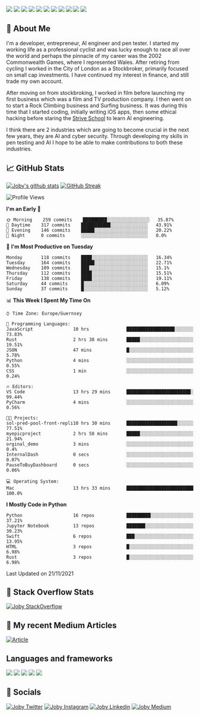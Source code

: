 ![](https://img.shields.io/badge/iOS-000000?style=for-the-badge&logo=ios&logoColor=white)
![](https://img.shields.io/badge/Python-3776AB?style=for-the-badge&logo=python&logoColor=white)
![](https://img.shields.io/badge/Swift-FA7343?style=for-the-badge&logo=swift&logoColor=white)
![](https://img.shields.io/badge/Bootstrap-563D7C?style=for-the-badge&logo=bootstrap&logoColor=white)
![](https://img.shields.io/badge/MongoDB-4EA94B?style=for-the-badge&logo=mongodb&logoColor=white)
![](https://img.shields.io/badge/Heroku-430098?style=for-the-badge&logo=heroku&logoColor=white)
[![](https://img.shields.io/badge/Stack_Overflow-FE7A16?style=for-the-badge&logo=stack-overflow&logoColor=white)](https://stackoverflow.com/users/7301801/joby)
[![](https://img.shields.io/badge/LinkedIn-0077B5?style=for-the-badge&logo=linkedin&logoColor=white)](https://www.linkedin.com/in/jobyi/)
[![](https://img.shields.io/badge/Twitter-1DA1F2?style=for-the-badge&logo=twitter&logoColor=white)](https://twitter.com/Jobyid)
[![](https://img.shields.io/badge/Instagram-E4405F?style=for-the-badge&logo=instagram&logoColor=white)](https://www.instagram.com/jobyid/)
[![](https://img.shields.io/badge/Medium-12100E?style=for-the-badge&logo=medium&logoColor=white)](https://jobyid.medium.com)

## &#x1f; About Me

I'm a developer, entrepreneur, AI engineer and pen tester.
I started my working life as a professional cyclist and was lucky enough to race all over the world and perhaps the pinnacle of my career was the 2002 Commonwealth Games, where I represented Wales.
After retiring from cycling I worked in the City of London as a Stockbroker, primarily focused on small cap investments. I have continued my interest in finance, and still trade my own account.

After moving on from stockbroking, I worked in film before launching my first business which was a film and TV production company. I then went on to start a Rock Climbing business and Surfing business. It was during this time that I started coding, initially writing iOS apps, then some ethical hacking before staring the [Strive School](https://strive.school) to learn AI engineering. 

I think there are 2 industries which are going to become crucial in the next few years, they are AI and cyber security. Through developing my skills in pen testing and AI I hope to be able to make contributions to both these industries. 

## &#x1f4c8; GitHub Stats

[![Joby's github stats](https://github-readme-stats.vercel.app/api?username=jobyid&count_private=true&show_icons=true&theme=radical)](https://github.com/anuraghazra/github-readme-stats) [![GitHub Streak](https://github-readme-streak-stats.herokuapp.com/?user=jobyid&theme=dark)](https://github.com/DenverCoder1/github-readme-streak-stats)

<!--START_SECTION:waka-->
![Profile Views](http://img.shields.io/badge/Profile%20Views-0-blue)

**I'm an Early 🐤** 

```text
🌞 Morning    259 commits    █████████░░░░░░░░░░░░░░░░   35.87% 
🌆 Daytime    317 commits    ███████████░░░░░░░░░░░░░░   43.91% 
🌃 Evening    146 commits    █████░░░░░░░░░░░░░░░░░░░░   20.22% 
🌙 Night      0 commits      ░░░░░░░░░░░░░░░░░░░░░░░░░   0.0%

```
📅 **I'm Most Productive on Tuesday** 

```text
Monday       118 commits    ████░░░░░░░░░░░░░░░░░░░░░   16.34% 
Tuesday      164 commits    █████░░░░░░░░░░░░░░░░░░░░   22.71% 
Wednesday    109 commits    ███░░░░░░░░░░░░░░░░░░░░░░   15.1% 
Thursday     112 commits    ████░░░░░░░░░░░░░░░░░░░░░   15.51% 
Friday       138 commits    ████░░░░░░░░░░░░░░░░░░░░░   19.11% 
Saturday     44 commits     █░░░░░░░░░░░░░░░░░░░░░░░░   6.09% 
Sunday       37 commits     █░░░░░░░░░░░░░░░░░░░░░░░░   5.12%

```


📊 **This Week I Spent My Time On** 

```text
⌚︎ Time Zone: Europe/Guernsey

💬 Programming Languages: 
JavaScript               10 hrs              ██████████████████░░░░░░░   73.83% 
Rust                     2 hrs 38 mins       █████░░░░░░░░░░░░░░░░░░░░   19.51% 
JSON                     47 mins             █░░░░░░░░░░░░░░░░░░░░░░░░   5.78% 
Python                   4 mins              ░░░░░░░░░░░░░░░░░░░░░░░░░   0.55% 
CSS                      1 min               ░░░░░░░░░░░░░░░░░░░░░░░░░   0.24%

🔥 Editors: 
VS Code                  13 hrs 29 mins      ████████████████████████░   99.44% 
PyCharm                  4 mins              ░░░░░░░░░░░░░░░░░░░░░░░░░   0.56%

🐱‍💻 Projects: 
sol-pred-pool-front-repli10 hrs 30 mins      ███████████████████░░░░░░   77.51% 
myepicproject            2 hrs 58 mins       █████░░░░░░░░░░░░░░░░░░░░   21.94% 
orginal_demo             3 mins              ░░░░░░░░░░░░░░░░░░░░░░░░░   0.4% 
InternalDash             0 secs              ░░░░░░░░░░░░░░░░░░░░░░░░░   0.07% 
PauseToBuyDashboard      0 secs              ░░░░░░░░░░░░░░░░░░░░░░░░░   0.06%

💻 Operating System: 
Mac                      13 hrs 33 mins      █████████████████████████   100.0%

```

**I Mostly Code in Python** 

```text
Python                   16 repos            █████████░░░░░░░░░░░░░░░░   37.21% 
Jupyter Notebook         13 repos            ███████░░░░░░░░░░░░░░░░░░   30.23% 
Swift                    6 repos             ███░░░░░░░░░░░░░░░░░░░░░░   13.95% 
HTML                     3 repos             █░░░░░░░░░░░░░░░░░░░░░░░░   6.98% 
Rust                     3 repos             █░░░░░░░░░░░░░░░░░░░░░░░░   6.98%

```



 Last Updated on 21/11/2021
<!--END_SECTION:waka-->


## &#x1f; Stack Overflow Stats 

[![Joby StackOverflow](https://github-readme-stackoverflow.vercel.app/?userID=7301801&layout=compact)](https://stackoverflow.com/users/7301801/joby)


## &#x1f; My recent Medium Articles
[![Article](https://github-readme-medium-recent-article.vercel.app/medium/@jobyid/0)](https://jobyid.medium.com)
 

## Languages and frameworks
![](https://img.shields.io/badge/iOS-000000?style=for-the-badge&logo=ios&logoColor=white)
![](https://img.shields.io/badge/Python-3776AB?style=for-the-badge&logo=python&logoColor=white)
![](https://img.shields.io/badge/Swift-FA7343?style=for-the-badge&logo=swift&logoColor=white)
![](https://img.shields.io/badge/Bootstrap-563D7C?style=for-the-badge&logo=bootstrap&logoColor=white)
![](https://img.shields.io/badge/MongoDB-4EA94B?style=for-the-badge&logo=mongodb&logoColor=white)


## &#x1f; Socials 
[![Joby Twitter](https://img.shields.io/badge/Twitter-1DA1F2?style=for-the-badge&logo=twitter&logoColor=white)](https://twitter.com/jobyid)
[![Joby Instagram](https://img.shields.io/badge/Instagram-E4405F?style=for-the-badge&logo=instagram&logoColor=white)](https://instagram.com/jobyid)
[![Joby Linkedin](https://img.shields.io/badge/LinkedIn-0077B5?style=for-the-badge&logo=linkedin&logoColor=white)](https://www.linkedin.com/in/jobyi)
[![Joby Medium](https://img.shields.io/badge/Medium-12100E?style=for-the-badge&logo=medium&logoColor=white)](https://jobyid.medium.com)


